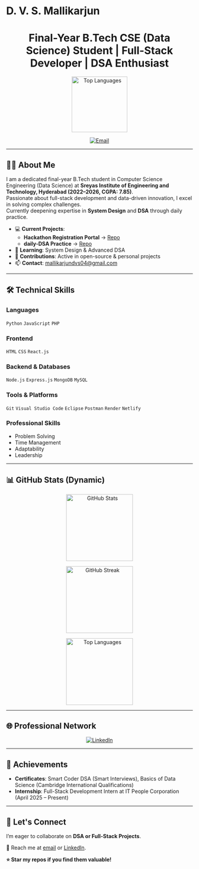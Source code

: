 # D. V. S. Mallikarjun

<div align="center">
  <h1>Final-Year B.Tech CSE (Data Science) Student | Full-Stack Developer | DSA Enthusiast</h1>

  <img
    src="https://github-readme-stats.vercel.app/api/top-langs/?username=Mallikarjun-04&layout=compact&theme=dracula&hide_border=true"
    alt="Top Languages"
    height="150"
  />
  <br />

  <a href="mailto:mallikarjundvs04@gmail.com">
    <img src="https://img.shields.io/badge/Email-D14836.svg?&style=for-the-badge&logo=Gmail&logoColor=white" alt="Email" />
  </a>
</div>

---

## 👨‍💻 About Me

I am a dedicated final-year B.Tech student in Computer Science Engineering (Data Science) at **Sreyas Institute of Engineering and Technology, Hyderabad (2022–2026, CGPA: 7.85)**.  
Passionate about full-stack development and data-driven innovation, I excel in solving complex challenges.  
Currently deepening expertise in **System Design** and **DSA** through daily practice.

- 💻 **Current Projects**:  
  - **Hackathon Registration Portal** → [Repo](https://github.com/Mallikarjun-04/Hackathon-Portal)  
  - **daily-DSA Practice** → [Repo](https://github.com/Mallikarjun-04/daily-DSA)
- 🌱 **Learning**: System Design & Advanced DSA  
- 🚀 **Contributions**: Active in open-source & personal projects  
- 📫 **Contact**: [mallikarjundvs04@gmail.com](mailto:mallikarjundvs04@gmail.com)

---

## 🛠️ Technical Skills

### Languages
`Python` `JavaScript` `PHP`

### Frontend
`HTML` `CSS` `React.js`

### Backend & Databases
`Node.js` `Express.js` `MongoDB` `MySQL`

### Tools & Platforms
`Git` `Visual Studio Code` `Eclipse` `Postman` `Render` `Netlify`

### Professional Skills
- Problem Solving  
- Time Management  
- Adaptability  
- Leadership  

---

## 📊 GitHub Stats (Dynamic)

<div align="center">

  <img
    src="https://github-readme-stats.vercel.app/api?username=Mallikarjun-04&show_icons=true&theme=dracula&hide_border=true"
    alt="GitHub Stats"
    height="180"
  />

  <!-- Fixed: use Vercel mirror for streak stats -->
  <img
    src="https://streak-stats.demolab.com/?user=Mallikarjun-04&theme=dracula&hide_border=true"
    alt="GitHub Streak"
    height="180"
  />

  <img
    src="https://github-readme-stats.vercel.app/api/top-langs/?username=Mallikarjun-04&layout=compact&theme=dracula&hide_border=true"
    alt="Top Languages"
    height="180"
  />

</div>

---

## 🌐 Professional Network

<div align="center">
  <a href="https://www.linkedin.com/in/d-v-s-mallikarjun-aa775832a">
    <img src="https://img.shields.io/badge/LinkedIn-0077B5.svg?&style=for-the-badge&logo=LinkedIn&logoColor=white" alt="LinkedIn" />
  </a>
</div>

---

## 🎯 Achievements

- **Certificates**: Smart Coder DSA (Smart Interviews), Basics of Data Science (Cambridge International Qualifications)  
- **Internship**: Full-Stack Development Intern at IT People Corporation (April 2025 – Present)  

---

## 🙌 Let's Connect

I’m eager to collaborate on **DSA or Full-Stack Projects**.  

📩 Reach me at [email](mailto:mallikarjundvs04@gmail.com) or [LinkedIn](https://www.linkedin.com/in/d-v-s-mallikarjun-aa775832a).  

**⭐ Star my repos if you find them valuable!**
